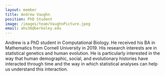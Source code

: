 ```yaml
---
layout: member
title: Andrew Vaughn
position: PhD Student
image: /images/team/VaughnPicture.jpeg
email: ahv36@berkeley.edu
---
```



Andrew is a PhD student in Computational Biology. He received his BA in Mathematics from Cornell University in 2019. His research interests are in statistical genetics and human evolution. He is particularly interested in the way that human demographic, social, and evolutionary histories have interacted through time and the way in which statistical analyses can help us understand this interaction.